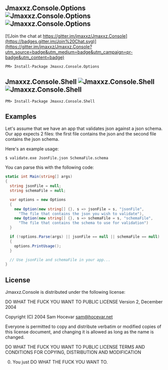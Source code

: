 Jmaxxz.Console.Options ![Jmaxxz.Console.Options](https://img.shields.io/nuget/v/Jmaxxz.Console.Options.svg) ![Jmaxxz.Console.Options](https://img.shields.io/nuget/dt/Jmaxxz.Console.Options.svg)
-------------------------

[![Join the chat at https://gitter.im/jmaxxz/Jmaxxz.Console](https://badges.gitter.im/Join%20Chat.svg)](https://gitter.im/jmaxxz/Jmaxxz.Console?utm_source=badge&utm_medium=badge&utm_campaign=pr-badge&utm_content=badge)
```shell
PM> Install-Package Jmaxxz.Console.Options 
```

Jmaxxz.Console.Shell ![Jmaxxz.Console.Shell](https://img.shields.io/nuget/v/Jmaxxz.Console.Shell.svg) ![Jmaxxz.Console.Shell](https://img.shields.io/nuget/dt/Jmaxxz.Console.Shell.svg)
-------------------------
```shell
PM> Install-Package Jmaxxz.Console.Shell 
```

Examples
-----
Let's assume that we have an app that validates json against a json schema. Our app expects 2 files: the first file contains the json and the second file contains the json schema.

Here's an example usage:

    $ validate.exe JsonFile.json SchemaFile.schema

You can parse this with the following code:

```csharp
static int Main(string[] args)
{
  string jsonFile = null;
  string schemaFile = null;

  var options = new Options
  {
    new Option(new string[] {}, s => jsonFile = s, "jsonFile",
      "The file that contains the json you wish to validate"),
    new Option(new string[] {}, s => schemaFile = s, "schemaFile",
      "The file that contains the schema to use for validation")
  }

  if (!options.Parse(args) || jsonFile == null || schemaFile == null)
  {
    options.PrintUsage();
  }

  // Use jsonFile and schemaFile in your app...
}
```


License
-------
Jmaxxz.Console is distributed under the following license:

DO WHAT THE FUCK YOU WANT TO PUBLIC LICENSE
Version 2, December 2004
 
Copyright (C) 2004 Sam Hocevar <sam@hocevar.net>

Everyone is permitted to copy and distribute verbatim or modified
copies of this license document, and changing it is allowed as long
as the name is changed.
 
  DO WHAT THE FUCK YOU WANT TO PUBLIC LICENSE
  TERMS AND CONDITIONS FOR COPYING, DISTRIBUTION AND MODIFICATION
 
 0. You just DO WHAT THE FUCK YOU WANT TO.
